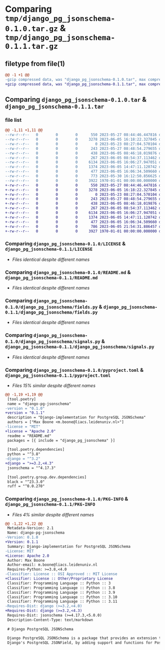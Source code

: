 # Comparing `tmp/django_pg_jsonschema-0.1.0.tar.gz` & `tmp/django_pg_jsonschema-0.1.1.tar.gz`

## filetype from file(1)

```diff
@@ -1 +1 @@
-gzip compressed data, was "django_pg_jsonschema-0.1.0.tar", max compression
+gzip compressed data, was "django_pg_jsonschema-0.1.1.tar", max compression
```

## Comparing `django_pg_jsonschema-0.1.0.tar` & `django_pg_jsonschema-0.1.1.tar`

### file list

```diff
@@ -1,11 +1,11 @@
--rw-r--r--   0        0        0      550 2023-05-27 08:44:46.447816 django_pg_jsonschema-0.1.0/LICENSE
--rw-r--r--   0        0        0     3278 2023-06-05 16:18:22.327845 django_pg_jsonschema-0.1.0/README.md
--rw-r--r--   0        0        0        0 2023-05-23 08:27:04.570104 django_pg_jsonschema-0.1.0/django_pg_jsonschema/.gitkeep
--rw-r--r--   0        0        0      243 2023-05-27 08:48:54.279655 django_pg_jsonschema-0.1.0/django_pg_jsonschema/__init__.py
--rw-r--r--   0        0        0      438 2023-06-05 08:46:18.019876 django_pg_jsonschema-0.1.0/django_pg_jsonschema/apps.py
--rw-r--r--   0        0        0      267 2023-06-05 08:54:37.113462 django_pg_jsonschema-0.1.0/django_pg_jsonschema/configuration.py
--rw-r--r--   0        0        0     6134 2023-06-05 16:06:27.947051 django_pg_jsonschema-0.1.0/django_pg_jsonschema/fields.py
--rw-r--r--   0        0        0     1374 2023-06-05 14:47:11.120742 django_pg_jsonschema-0.1.0/django_pg_jsonschema/signals.py
--rw-r--r--   0        0        0      477 2023-06-05 16:06:34.509660 django_pg_jsonschema-0.1.0/django_pg_jsonschema/sql.py
--rw-r--r--   0        0        0      773 2023-05-30 16:12:50.856625 django_pg_jsonschema-0.1.0/pyproject.toml
--rw-r--r--   0        0        0     3922 1970-01-01 00:00:00.000000 django_pg_jsonschema-0.1.0/PKG-INFO
+-rw-r--r--   0        0        0      550 2023-05-27 08:44:46.447816 django_pg_jsonschema-0.1.1/LICENSE
+-rw-r--r--   0        0        0     3278 2023-06-05 16:18:22.327845 django_pg_jsonschema-0.1.1/README.md
+-rw-r--r--   0        0        0        0 2023-05-23 08:27:04.570104 django_pg_jsonschema-0.1.1/django_pg_jsonschema/.gitkeep
+-rw-r--r--   0        0        0      243 2023-05-27 08:48:54.279655 django_pg_jsonschema-0.1.1/django_pg_jsonschema/__init__.py
+-rw-r--r--   0        0        0      438 2023-06-05 08:46:18.019876 django_pg_jsonschema-0.1.1/django_pg_jsonschema/apps.py
+-rw-r--r--   0        0        0      267 2023-06-05 08:54:37.113462 django_pg_jsonschema-0.1.1/django_pg_jsonschema/configuration.py
+-rw-r--r--   0        0        0     6134 2023-06-05 16:06:27.947051 django_pg_jsonschema-0.1.1/django_pg_jsonschema/fields.py
+-rw-r--r--   0        0        0     1374 2023-06-05 14:47:11.120742 django_pg_jsonschema-0.1.1/django_pg_jsonschema/signals.py
+-rw-r--r--   0        0        0      477 2023-06-05 16:06:34.509660 django_pg_jsonschema-0.1.1/django_pg_jsonschema/sql.py
+-rw-r--r--   0        0        0      786 2023-06-05 21:54:31.886457 django_pg_jsonschema-0.1.1/pyproject.toml
+-rw-r--r--   0        0        0     3927 1970-01-01 00:00:00.000000 django_pg_jsonschema-0.1.1/PKG-INFO
```

### Comparing `django_pg_jsonschema-0.1.0/LICENSE` & `django_pg_jsonschema-0.1.1/LICENSE`

 * *Files identical despite different names*

### Comparing `django_pg_jsonschema-0.1.0/README.md` & `django_pg_jsonschema-0.1.1/README.md`

 * *Files identical despite different names*

### Comparing `django_pg_jsonschema-0.1.0/django_pg_jsonschema/fields.py` & `django_pg_jsonschema-0.1.1/django_pg_jsonschema/fields.py`

 * *Files identical despite different names*

### Comparing `django_pg_jsonschema-0.1.0/django_pg_jsonschema/signals.py` & `django_pg_jsonschema-0.1.1/django_pg_jsonschema/signals.py`

 * *Files identical despite different names*

### Comparing `django_pg_jsonschema-0.1.0/pyproject.toml` & `django_pg_jsonschema-0.1.1/pyproject.toml`

 * *Files 15% similar despite different names*

```diff
@@ -1,19 +1,19 @@
 [tool.poetry]
 name = "django-pg-jsonschema"
-version = "0.1.0"
+version = "0.1.1"
 description = "Django-implementation for PostgreSQL JSONSchema"
 authors = ["Max Boone <m.boone@liacs.leidenuniv.nl>"]
-license = "MIT"
+license = "Apache 2.0"
 readme = "README.md"
 packages = [{ include = "django_pg_jsonschema" }]
 
 [tool.poetry.dependencies]
 python = "^3.8"
-django = "^3.2"
+django = ">=3.2,<4.3"
 jsonschema = "^4.17.3"
 
 [tool.poetry.group.dev.dependencies]
 black = "^23.3.0"
 ruff = "^0.0.270"
```

### Comparing `django_pg_jsonschema-0.1.0/PKG-INFO` & `django_pg_jsonschema-0.1.1/PKG-INFO`

 * *Files 4% similar despite different names*

```diff
@@ -1,22 +1,22 @@
 Metadata-Version: 2.1
 Name: django-pg-jsonschema
-Version: 0.1.0
+Version: 0.1.1
 Summary: Django-implementation for PostgreSQL JSONSchema
-License: MIT
+License: Apache 2.0
 Author: Max Boone
 Author-email: m.boone@liacs.leidenuniv.nl
 Requires-Python: >=3.8,<4.0
-Classifier: License :: OSI Approved :: MIT License
+Classifier: License :: Other/Proprietary License
 Classifier: Programming Language :: Python :: 3
 Classifier: Programming Language :: Python :: 3.8
 Classifier: Programming Language :: Python :: 3.9
 Classifier: Programming Language :: Python :: 3.10
 Classifier: Programming Language :: Python :: 3.11
-Requires-Dist: django (>=3.2,<4.0)
+Requires-Dist: django (>=3.2,<4.3)
 Requires-Dist: jsonschema (>=4.17.3,<5.0.0)
 Description-Content-Type: text/markdown
 
 # Django PostgreSQL JSONSchema
 
 Django PostgreSQL JSONSchema is a package that provides an extension to
 Django's PostgreSQL JSONField, by adding support and functions for PostgreSQL
```

